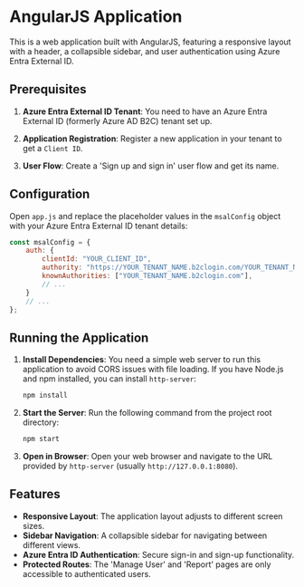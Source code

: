 # AngularJS  Application

This is a web application built with AngularJS, featuring a responsive layout with a header, a collapsible sidebar, and user authentication using Azure Entra External ID.

## Prerequisites

1.  **Azure Entra External ID Tenant**:
    You need to have an Azure Entra External ID (formerly Azure AD B2C) tenant set up.

2.  **Application Registration**:
    Register a new application in your tenant to get a `Client ID`.

3.  **User Flow**:
    Create a 'Sign up and sign in' user flow and get its name.

## Configuration

Open `app.js` and replace the placeholder values in the `msalConfig` object with your Azure Entra External ID tenant details:

```javascript
const msalConfig = {
    auth: {
        clientId: "YOUR_CLIENT_ID",
        authority: "https://YOUR_TENANT_NAME.b2clogin.com/YOUR_TENANT_NAME.onmicrosoft.com/YOUR_SIGN_UP_SIGN_IN_POLICY",
        knownAuthorities: ["YOUR_TENANT_NAME.b2clogin.com"],
        // ...
    }
    // ...
};
```

## Running the Application

1.  **Install Dependencies**:
    You need a simple web server to run this application to avoid CORS issues with file loading. If you have Node.js and npm installed, you can install `http-server`:
    ```bash
    npm install
    ```

2.  **Start the Server**:
    Run the following command from the project root directory:
    ```bash
    npm start
    ```

3.  **Open in Browser**:
    Open your web browser and navigate to the URL provided by `http-server` (usually `http://127.0.0.1:8080`).

## Features

-   **Responsive Layout**: The application layout adjusts to different screen sizes.
-   **Sidebar Navigation**: A collapsible sidebar for navigating between different views.
-   **Azure Entra ID Authentication**: Secure sign-in and sign-up functionality.
-   **Protected Routes**: The 'Manage User' and 'Report' pages are only accessible to authenticated users.
